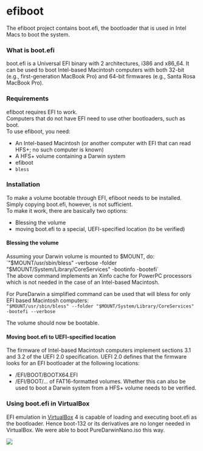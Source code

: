 efiboot
=======
The efiboot project contains boot.efi, the bootloader that is used in Intel Macs to boot the system. 

### What is boot.efi 
boot.efi is a Universal EFI binary with 2 architectures, i386 and x86_64.
It can be used to boot Intel-based Macintosh computers with both 32-bit (e.g., first-generation MacBook Pro) and 64-bit firmwares (e.g., Santa Rosa MacBook Pro).  

### Requirements
efiboot requires EFI to work.  
Computers that do not have EFI need to use other bootloaders, such as boot.  
To use efiboot, you need:
-   An Intel-based Macintosh (or another computer with EFI that can read HFS+; no such computer is known)
-   A HFS+ volume containing a Darwin system
-   efiboot
-   `bless`

### Installation
To make a volume bootable through EFI, efiboot needs to be installed.  
Simply copying boot.efi, however, is not sufficient.  
To make it work, there are basically two options: 
  - Blessing the volume
  - moving boot.efi to a special, UEFI-specified location (to be verified)

#### Blessing the volume
Assuming your Darwin volume is mounted to $MOUNT, do:  
`"$MOUNT/usr/sbin/bless" -verbose -folder "$MOUNT/System/Library/CoreServices" -bootinfo -bootefi`  
The above command implements an Xinfo cache for PowerPC processors which is not needed in the case of an Intel-based Macintosh.

For PureDarwin a simplified command can be used that will bless for only EFI based Macintosh computers:  
`"$MOUNT/usr/sbin/bless" --folder "$MOUNT/System/Library/CoreServices" -bootefi --verbose`

The volume should now be bootable.

#### Moving boot.efi to UEFI-specified location
The firmware of Intel-based Macintosh computers implement sections 3.1 and 3.2 of the UEFI 2.0 specification.
UEFI 2.0 defines that the firmware looks for an EFI bootloader at the following locations:
-   /EFI/BOOT/BOOTX64.EFI
-   /EFI/BOOT/...
of FAT16-formatted volumes. Whether this can also be used to boot a Darwin system from a HFS+ volume needs to be verified.

### Using boot.efi in VirtualBox
EFI emulation in [VirtualBox](../virtualbox.html) 4 is capable of loading and executing boot.efi as the bootloader. Hence boot-132 or its derivatives are no longer needed in VirtualBox. We were able to boot PureDarwinNano.iso this way.

![](https://raw.github.com/wiki/PureDarwin/PureDarwin/images/boot.efi.png)